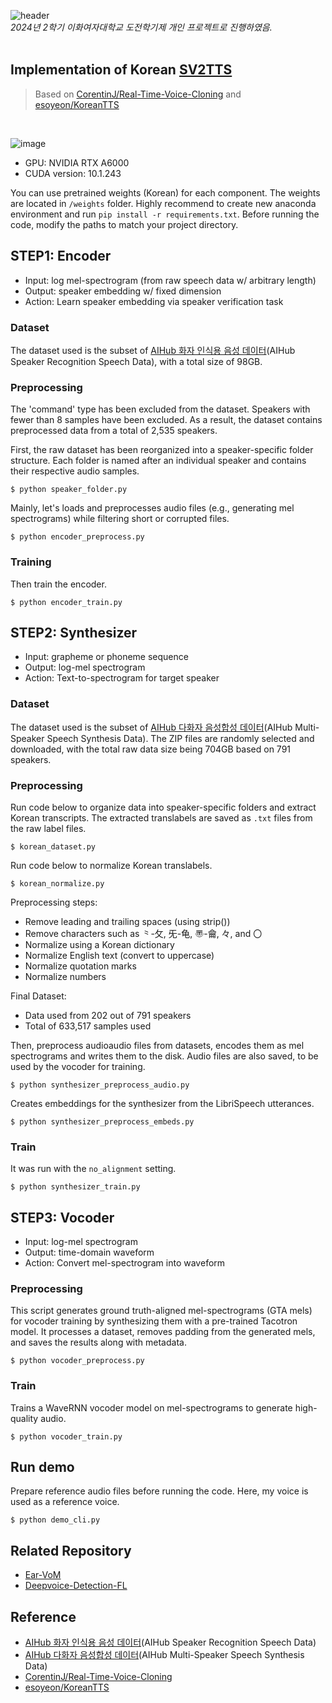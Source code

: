 ![header](https://capsule-render.vercel.app/api?type=waving&height=250&color=gradient&text=Korean%20SV2TTS&descAlign=42&descAlignY=40&fontColor=FFFFFF)
<br>
*2024년 2학기 이화여자대학교 도전학기제 개인 프로젝트로 진행하였음.*
<br>
<br>
## Implementation of Korean [SV2TTS](https://arxiv.org/pdf/1806.04558)

>   Based on [CorentinJ/Real-Time-Voice-Cloning](https://github.com/CorentinJ/Real-Time-Voice-Cloning) and [esoyeon/KoreanTTS](https://github.com/esoyeon/KoreanTTS)
<br>





![image](https://github.com/user-attachments/assets/947ed1ed-3d5d-4dc6-997c-38bb43714fad)



- GPU: NVIDIA RTX A6000
- CUDA version: 10.1.243

You can use pretrained weights (Korean) for each component. The weights are located in `/weights` folder.
Highly recommend to create new anaconda environment and run `pip install -r requirements.txt`.
Before running the code, modify the paths to match your project directory.

## STEP1: Encoder
- Input: log mel-spectrogram (from raw speech data w/ arbitrary length)
- Output: speaker embedding w/ fixed dimension
- Action: Learn speaker embedding via speaker verification task

### Dataset

The dataset used is the subset of [AIHub 화자 인식용 음성 데이터](https://aihub.or.kr/aihubdata/data/view.do?currMenu=115&topMenu=100&aihubDataSe=data&dataSetSn=537)(AIHub Speaker Recognition Speech Data), with a total size of 98GB.

### Preprocessing
The 'command' type has been excluded from the dataset.
Speakers with fewer than 8 samples have been excluded.
As a result, the dataset contains preprocessed data from a total of 2,535 speakers.

First, the raw dataset has been reorganized into a speaker-specific folder structure. Each folder is named after an individual speaker and contains their respective audio samples.
```
$ python speaker_folder.py
```

Mainly, let's loads and preprocesses audio files (e.g., generating mel spectrograms) while filtering short or corrupted files.
```
$ python encoder_preprocess.py
```

### Training
Then train the encoder.
```
$ python encoder_train.py
```

## STEP2: Synthesizer
- Input: grapheme or phoneme sequence
- Output: log-mel spectrogram
- Action: Text-to-spectrogram for target speaker

### Dataset

The dataset used is the subset of [AIHub 다화자 음성합성 데이터](https://aihub.or.kr/aihubdata/data/view.do?currMenu=115&topMenu=100&aihubDataSe=data&dataSetSn=542)(AIHub Multi-Speaker Speech Synthesis Data).
The ZIP files are randomly selected and downloaded, with the total raw data size being 704GB based on 791 speakers.

### Preprocessing

Run code below to organize data into speaker-specific folders and extract Korean transcripts.
The extracted translabels are saved as `.txt` files from the raw label files.
```
$ korean_dataset.py
```

Run code below to normalize Korean translabels.
```
$ korean_normalize.py
```

Preprocessing steps:
- Remove leading and trailing spaces (using strip())
- Remove characters such as ⺀-⺙, ⺛-⻳, 〠-⿕, 々, and 〇
- Normalize using a Korean dictionary
- Normalize English text (convert to uppercase)
- Normalize quotation marks
- Normalize numbers

Final Dataset:
- Data used from 202 out of 791 speakers
- Total of 633,517 samples used

Then, preprocess audioaudio files from datasets, encodes them as mel spectrograms and writes them to the disk. 
Audio files are also saved, to be used by the vocoder for training.
```
$ python synthesizer_preprocess_audio.py
```

Creates embeddings for the synthesizer from the LibriSpeech utterances.

```
$ python synthesizer_preprocess_embeds.py
```

### Train

It was run with the `no_alignment` setting.

```
$ python synthesizer_train.py
```

## STEP3: Vocoder
- Input: log-mel spectrogram
- Output: time-domain waveform
- Action: Convert mel-spectrogram into waveform

### Preprocessing
This script generates ground truth-aligned mel-spectrograms (GTA mels) for vocoder training by synthesizing them with a pre-trained Tacotron model. It processes a dataset, removes padding from the generated mels, and saves the results along with metadata.
```
$ python vocoder_preprocess.py
```

### Train
Trains a WaveRNN vocoder model on mel-spectrograms to generate high-quality audio. 
```
$ python vocoder_train.py
```

## Run demo
Prepare reference audio files before running the code. Here, my voice is used as a reference voice.
```
$ python demo_cli.py
```

## Related Repository
+ [Ear-VoM](https://github.com/sml09181/Ear-VoM)
+ [Deepvoice-Detection-FL](https://github.com/sml09181/Deepvoice-Detection-FL)

## Reference
- [AIHub 화자 인식용 음성 데이터](https://aihub.or.kr/aihubdata/data/view.do?currMenu=115&topMenu=100&aihubDataSe=data&dataSetSn=537)(AIHub Speaker Recognition Speech Data)
- [AIHub 다화자 음성합성 데이터](https://aihub.or.kr/aihubdata/data/view.do?currMenu=115&topMenu=100&aihubDataSe=data&dataSetSn=542)(AIHub Multi-Speaker Speech Synthesis Data)
- [CorentinJ/Real-Time-Voice-Cloning](https://github.com/CorentinJ/Real-Time-Voice-Cloning)
- [esoyeon/KoreanTTS](https://github.com/esoyeon/KoreanTTS)
